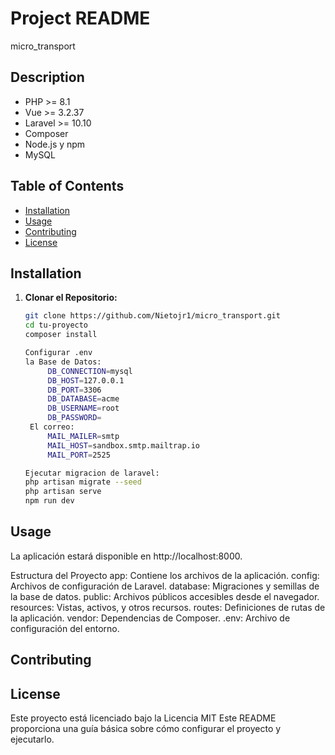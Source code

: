 # Project README

  micro_transport

## Description

- PHP >= 8.1
- Vue >= 3.2.37
- Laravel >= 10.10
- Composer
- Node.js y npm
- MySQL

## Table of Contents
- [Installation](#installation)
- [Usage](#usage)
- [Contributing](#contributing)
- [License](#license)

## Installation
1. **Clonar el Repositorio:**
   ```bash
   git clone https://github.com/Nietojr1/micro_transport.git
   cd tu-proyecto
   composer install

   Configurar .env
   la Base de Datos:
        DB_CONNECTION=mysql
        DB_HOST=127.0.0.1
        DB_PORT=3306
        DB_DATABASE=acme
        DB_USERNAME=root
        DB_PASSWORD=
    El correo:
        MAIL_MAILER=smtp
        MAIL_HOST=sandbox.smtp.mailtrap.io
        MAIL_PORT=2525

   Ejecutar migracion de laravel:
   php artisan migrate --seed
   php artisan serve
   npm run dev


## Usage

La aplicación estará disponible en http://localhost:8000.

Estructura del Proyecto
app: Contiene los archivos de la aplicación.
config: Archivos de configuración de Laravel.
database: Migraciones y semillas de la base de datos.
public: Archivos públicos accesibles desde el navegador.
resources: Vistas, activos, y otros recursos.
routes: Definiciones de rutas de la aplicación.
vendor: Dependencias de Composer.
.env: Archivo de configuración del entorno.

## Contributing



## License

Este proyecto está licenciado bajo la Licencia MIT
Este README proporciona una guía básica sobre cómo configurar el proyecto y ejecutarlo.

